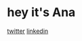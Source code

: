 # hey it's Ana

[twitter](https://twitter.com/antiroyalty_)
[linkedin](https://www.linkedin.com/in/asantash/)
